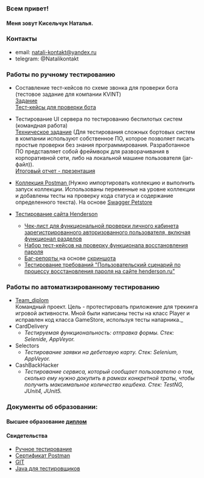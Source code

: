 ### Всем привет!

#### Меня зовут Кисельчук Наталья.

### Контакты
- email: natali-kontakt@yandex.ru
- telegram: @Natalikontakt

### Работы по ручному тестированию     
* Составление тест-кейсов по схеме звонка для проверки бота (тестовое задание для компании KVINT)          
[Задание](https://drive.google.com/file/d/1DDrFfhv0zvo9WS9TH0PmPD94Z9XZbaoN/view?usp=drive_link)  
[Тест-кейсы для проверки бота](https://docs.google.com/spreadsheets/d/1CWSrFJrLUcnhhcV1dMH-YeoX92-Nr4u7/edit?usp=drive_link&ouid=105051116336656936205&rtpof=true&sd=true)
* Тестирование UI сервера по тестированию беспилотых систем (командная работа)    
[Техническое задание](https://docs.google.com/document/d/144CCjuQZvyJI8tX4l5Zu_FUf48o6efcv-izk7AHvRhI/edit?usp=drive_link) (Для тестирования сложных бортовых систем в компании используют собственное ПО, которое позволяет писать простые проверки без знания программирования. Разработанное ПО представляет собой фреймворк для разворачивания в корпоративной сети, либо на локальной машине пользователя (jar-файл)).  
[Итоговый отчет - презентация](https://docs.google.com/presentation/d/1RXj2ZxMKquEatimHWmdk6IHRoV0eDO3wF298fbr0flg/edit?usp=sharing)

* [Коллекция Postman ](https://drive.google.com/file/d/1ViW-SJT9l87N8RNnBP96_qSLxTAsYvCt/view?usp=drive_link) (Нужно импортировать коллекцию и выполнить запуск коллекции. Использованы переменные на уровне коллекции и добавлены тесты на проверку кода статуса и содержание определенного текста). На основе [Swagger Petstore](https://petstore.swagger.io/)

* [Тестирование сайта Henderson](https://henderson.ru/)
    * [Чек-лист для функциональной проверки личного кабинета зарегистрированного авторизованного пользователя, включая функционал разделов](https://docs.google.com/spreadsheets/d/1iCxrHjvlpprcUEOLTFv1Vnpp0TC80cV2vXbTv9sn5nc/edit?usp=sharing)
   * [Набор тест-кейсов на проверку функционала восстановления пароля](https://docs.google.com/spreadsheets/d/1kXZyD_RMzvTKduIju3XaEq3WytIWnRDL1fjBLWfwWVU/edit?usp=share_link)
   * [Баг-репорты ](https://docs.google.com/spreadsheets/d/1Pf0CuwIAJTUH-tXiabesXkES2LApFzfNdp2Wi6H1QlY/edit?usp=sharing) на основе [скриншота](https://drive.google.com/file/d/1ucv3JFqEGY7ijVtP0Qn0BrdV2ipqYu37/view)
   * [Тестирование требований "Пользовательский сценарий по процессу восстановления пароля на сайте henderson.ru"](https://docs.google.com/document/d/1LB_tO1-AzyNe4cURAK07Hjy35QLB06C6cw1MQxLc5w0/edit?usp=share_link)



### Работы по автоматизированному тестированию
* [Team_diplom](https://github.com/alex311271/Team_diplom)            
  Командный проект. Цель - протестировать приложение для трекинга игровой активности.
Мной были написаны тесты на класс Player и исправлен код класса GameStore, используя тесты напарника._
* CardDelivery 
   * _Тестируемая функциональность: отправка формы. Стек: Selenide, AppVeyor._
* Selectors
   * _Тестирование заявки на дебетовую карту. Стек: Selenium, AppVeyor._
* CashBackHacker
   * _Тестирование сервиса, который сообщает пользователю о том, сколько ему нужно докупить в рамках конкретной траты, чтобы получить максимальное количество кешбека. Стек: TestNG, JUnit4, JUnit5._


### Документы об образовании:
#### Высшее образование [диплом](https://drive.google.com/file/d/1rR1TFfjZevI5dh83muuD62Va69Y6qeup/view?usp=share_link)
#### Свидетельства   
 * [Ручное тестирование](https://drive.google.com/file/d/1IzsVBeL_a486yaGG_62FgaED8ApRnUp1/view?usp=share_link)
 * [Сертификат Postman](https://drive.google.com/file/d/1ivmsefdjIwGT5I0wvZDsj7XFGn9l6vkK/view?usp=drive_link)
 * [GIT](https://drive.google.com/file/d/10b3PPzi3Oex-d1aHmkqsbdK8ZqLc9Ld9/view?usp=share_link)
 * [Java для тестировщиков](https://drive.google.com/file/d/1NK6SmB7rme7GzSAtlCCSUz-7DEp0-xTs/view?usp=share_link)

